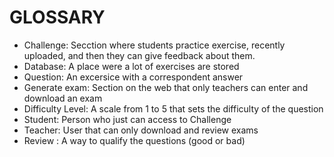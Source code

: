 # GLOSSARY
* Challenge: Secction where students practice exercise, recently uploaded, and then they can give feedback about them.
* Database: A place were a lot of exercises are stored
* Question: An excersice with a correspondent answer
* Generate exam: Section on the web that only teachers can enter and download an exam
* Difficulty Level: A scale from 1 to 5 that sets the difficulty of the question
* Student: Person who just can access to Challenge
* Teacher: User that can only download and review exams
* Review :  A way to qualify the questions (good or bad)

